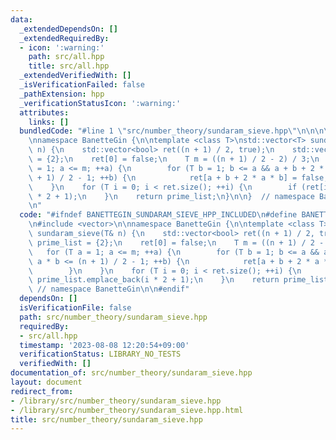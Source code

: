 ```yaml
---
data:
  _extendedDependsOn: []
  _extendedRequiredBy:
  - icon: ':warning:'
    path: src/all.hpp
    title: src/all.hpp
  _extendedVerifiedWith: []
  _isVerificationFailed: false
  _pathExtension: hpp
  _verificationStatusIcon: ':warning:'
  attributes:
    links: []
  bundledCode: "#line 1 \"src/number_theory/sundaram_sieve.hpp\"\n\n\n\n#include <vector>\n\
    \nnamespace BanetteGin {\n\ntemplate <class T>\nstd::vector<T> sundaram_sieve(T&\
    \ n) {\n    std::vector<bool> ret((n + 1) / 2, true);\n    std::vector<T> prime_list\
    \ = {2};\n    ret[0] = false;\n    T m = ((n + 1) / 2 - 2) / 3;\n    for (T a\
    \ = 1; a <= m; ++a) {\n        for (T b = 1; b <= a && a + b + 2 * a * b <= (n\
    \ + 1) / 2 - 1; ++b) {\n            ret[a + b + 2 * a * b] = false;\n        }\n\
    \    }\n    for (T i = 0; i < ret.size(); ++i) {\n        if (ret[i]) prime_list.emplace_back(i\
    \ * 2 + 1);\n    }\n    return prime_list;\n}\n\n}  // namespace BanetteGin\n\n\
    \n"
  code: "#ifndef BANETTEGIN_SUNDARAM_SIEVE_HPP_INCLUDED\n#define BANETTEGIN_SUNDARAM_SIEVE_HPP_INCLUDED\n\
    \n#include <vector>\n\nnamespace BanetteGin {\n\ntemplate <class T>\nstd::vector<T>\
    \ sundaram_sieve(T& n) {\n    std::vector<bool> ret((n + 1) / 2, true);\n    std::vector<T>\
    \ prime_list = {2};\n    ret[0] = false;\n    T m = ((n + 1) / 2 - 2) / 3;\n \
    \   for (T a = 1; a <= m; ++a) {\n        for (T b = 1; b <= a && a + b + 2 *\
    \ a * b <= (n + 1) / 2 - 1; ++b) {\n            ret[a + b + 2 * a * b] = false;\n\
    \        }\n    }\n    for (T i = 0; i < ret.size(); ++i) {\n        if (ret[i])\
    \ prime_list.emplace_back(i * 2 + 1);\n    }\n    return prime_list;\n}\n\n} \
    \ // namespace BanetteGin\n\n#endif"
  dependsOn: []
  isVerificationFile: false
  path: src/number_theory/sundaram_sieve.hpp
  requiredBy:
  - src/all.hpp
  timestamp: '2023-08-08 12:20:54+09:00'
  verificationStatus: LIBRARY_NO_TESTS
  verifiedWith: []
documentation_of: src/number_theory/sundaram_sieve.hpp
layout: document
redirect_from:
- /library/src/number_theory/sundaram_sieve.hpp
- /library/src/number_theory/sundaram_sieve.hpp.html
title: src/number_theory/sundaram_sieve.hpp
---
```

